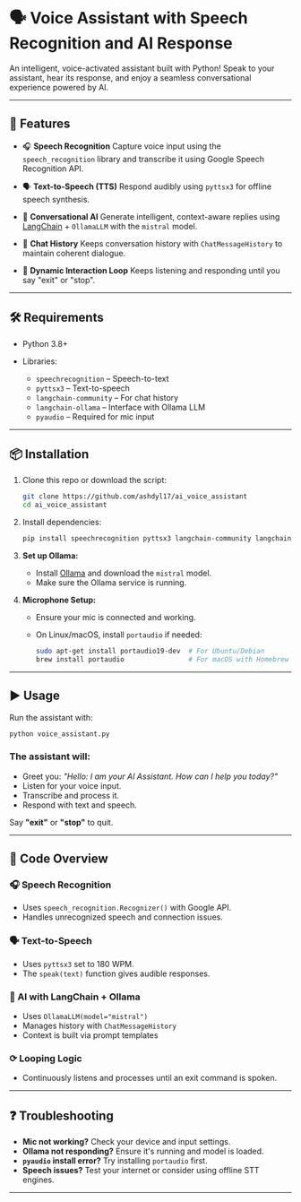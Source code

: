 # 🗣️ Voice Assistant with Speech Recognition and AI Response

An intelligent, voice-activated assistant built with Python! Speak to your assistant, hear its response, and enjoy a seamless conversational experience powered by AI.

---

## 🚀 Features

* 🎧 **Speech Recognition**
  Capture voice input using the `speech_recognition` library and transcribe it using Google Speech Recognition API.

* 🗣️ **Text-to-Speech (TTS)**
  Respond audibly using `pyttsx3` for offline speech synthesis.

* 🤖 **Conversational AI**
  Generate intelligent, context-aware replies using [LangChain](https://www.langchain.com/) + `OllamaLLM` with the `mistral` model.

* 🧠 **Chat History**
  Keeps conversation history with `ChatMessageHistory` to maintain coherent dialogue.

* 🔀 **Dynamic Interaction Loop**
  Keeps listening and responding until you say "exit" or "stop".

---

## 🛠️ Requirements

* Python 3.8+
* Libraries:

  * `speechrecognition` – Speech-to-text
  * `pyttsx3` – Text-to-speech
  * `langchain-community` – For chat history
  * `langchain-ollama` – Interface with Ollama LLM
  * `pyaudio` – Required for mic input

---

## 📦 Installation

1. Clone this repo or download the script:

   ```bash
   git clone https://github.com/ashdyl17/ai_voice_assistant
   cd ai_voice_assistant
   ```

2. Install dependencies:

   ```bash
   pip install speechrecognition pyttsx3 langchain-community langchain-ollama pyaudio
   ```

3. **Set up Ollama:**

   * Install [Ollama](https://ollama.com/) and download the `mistral` model.
   * Make sure the Ollama service is running.

4. **Microphone Setup:**

   * Ensure your mic is connected and working.
   * On Linux/macOS, install `portaudio` if needed:

     ```bash
     sudo apt-get install portaudio19-dev  # For Ubuntu/Debian
     brew install portaudio                # For macOS with Homebrew
     ```

---

## ▶️ Usage

Run the assistant with:

```bash
python voice_assistant.py
```

### The assistant will:

* Greet you: *"Hello: I am your AI Assistant. How can I help you today?"*
* Listen for your voice input.
* Transcribe and process it.
* Respond with text and speech.

Say **"exit"** or **"stop"** to quit.

---

## 📄 Code Overview

### 🎧 Speech Recognition

* Uses `speech_recognition.Recognizer()` with Google API.
* Handles unrecognized speech and connection issues.

### 🗣️ Text-to-Speech

* Uses `pyttsx3` set to 180 WPM.
* The `speak(text)` function gives audible responses.

### 🤖 AI with LangChain + Ollama

* Uses `OllamaLLM(model="mistral")`
* Manages history with `ChatMessageHistory`
* Context is built via prompt templates

### ⟳ Looping Logic

* Continuously listens and processes until an exit command is spoken.

---

## ❓ Troubleshooting

* **Mic not working?** Check your device and input settings.
* **Ollama not responding?** Ensure it's running and model is loaded.
* **`pyaudio` install error?** Try installing `portaudio` first.
* **Speech issues?** Test your internet or consider using offline STT engines.

---
